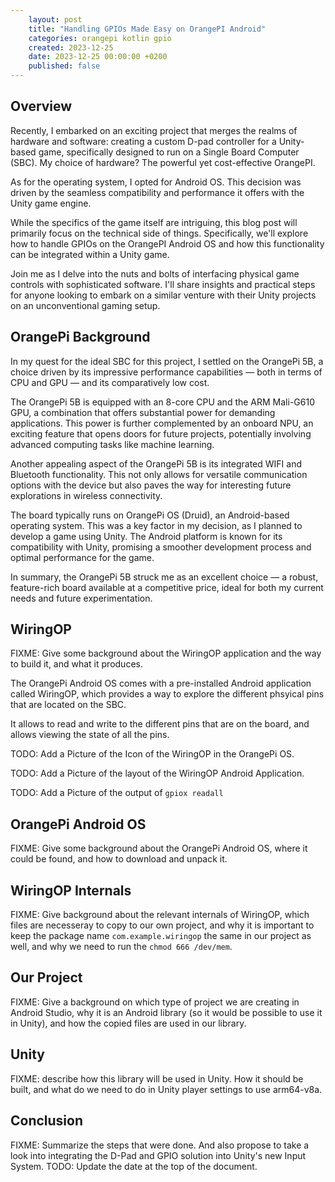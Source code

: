 ```yaml
---
    layout: post
    title: "Handling GPIOs Made Easy on OrangePI Android"
    categories: orangepi kotlin gpio
    created: 2023-12-25
    date: 2023-12-25 00:00:00 +0200
    published: false
---
```

## Overview
Recently, I embarked on an exciting project that merges the realms of hardware and software: creating a custom D-pad controller for a Unity-based game, specifically designed to run on a Single Board Computer (SBC). My choice of hardware? The powerful yet cost-effective OrangePI.

As for the operating system, I opted for Android OS. This decision was driven by the seamless compatibility and performance it offers with the Unity game engine.

While the specifics of the game itself are intriguing, this blog post will primarily focus on the technical side of things. Specifically, we'll explore how to handle GPIOs on the OrangePI Android OS and how this functionality can be integrated within a Unity game.

Join me as I delve into the nuts and bolts of interfacing physical game controls with sophisticated software. I'll share insights and practical steps for anyone looking to embark on a similar venture with their Unity projects on an unconventional gaming setup.

## OrangePi Background
In my quest for the ideal SBC for this project, I settled on the OrangePi 5B, a choice driven by its impressive performance capabilities — both in terms of CPU and GPU — and its comparatively low cost.

The OrangePi 5B is equipped with an 8-core CPU and the ARM Mali-G610 GPU, a combination that offers substantial power for demanding applications. This power is further complemented by an onboard NPU, an exciting feature that opens doors for future projects, potentially involving advanced computing tasks like machine learning.

Another appealing aspect of the OrangePi 5B is its integrated WIFI and Bluetooth functionality. This not only allows for versatile communication options with the device but also paves the way for interesting future explorations in wireless connectivity.

The board typically runs on OrangePi OS (Druid), an Android-based operating system. This was a key factor in my decision, as I planned to develop a game using Unity. The Android platform is known for its compatibility with Unity, promising a smoother development process and optimal performance for the game.

In summary, the OrangePi 5B struck me as an excellent choice — a robust, feature-rich board available at a competitive price, ideal for both my current needs and future experimentation.

## WiringOP
FIXME: Give some background about the WiringOP application and the way to build it, and what it produces.

The OrangePi Android OS comes with a pre-installed Android application called WiringOP, which provides a way to explore the different phsyical pins that are located on the SBC.

It allows to read and write to the different pins that are on the board, and allows viewing the state of all the pins.

TODO: Add a Picture of the Icon of the WiringOP in the OrangePi OS.

TODO: Add a Picture of the layout of the WiringOP Android Application.

TODO: Add a Picture of the output of `gpiox readall`

## OrangePi Android OS
FIXME: Give some background about the OrangePi Android OS, where it could be found, and how to download and unpack it.

## WiringOP Internals
FIXME: Give background about the relevant internals of WiringOP, which files are necesseray to copy to our own project, and why it is important to keep the package name `com.example.wiringop` the same in our project as well, and why we need to run the `chmod 666 /dev/mem`.

## Our Project
FIXME: Give a background on which type of project we are creating in Android Studio, why it is an Android library (so it would be possible to use it in Unity), and how the copied files are used in our library.

## Unity
FIXME: describe how this library will be used in Unity. How it should be built, and what do we need to do in Unity player settings to use arm64-v8a.

## Conclusion
FIXME: Summarize the steps that were done. And also propose to take a look into integrating the D-Pad and GPIO solution into Unity's new Input System.
TODO: Update the date at the top of the document.